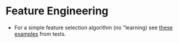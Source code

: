 # Feature Engineering

- For a simple feature selection algorithm (no "learning) see [these
examples](https://github.com/JuliaAI/LearnAPI.jl/blob/dev/test/patterns/static_algorithms.jl)
from tests.
